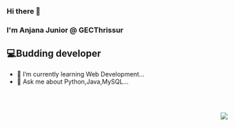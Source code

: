 ### Hi there 👋
### I'm Anjana Junior @ GECThrissur
## 💻Budding developer

- 🌱 I’m currently learning Web Development...
- 💬 Ask me about Python,Java,MySQL...

<br>
<br>
<p align="right">
<a href="https://github.com/Sre-n">
  <img align="center" src="https://github-readme-stats.vercel.app/api/top-langs/?username=AnjPR&theme=tokyonight&layout=compact&" />
</a>
</p>
